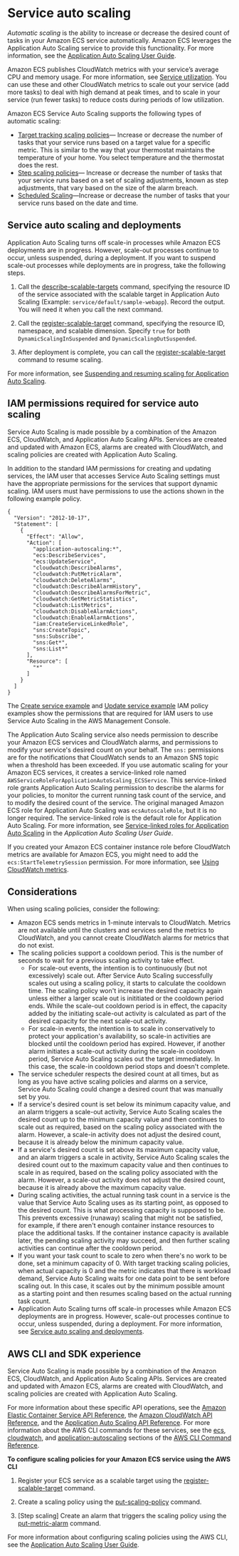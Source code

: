 # Service auto scaling<a name="service-auto-scaling"></a>

*Automatic scaling* is the ability to increase or decrease the desired count of tasks in your Amazon ECS service automatically\. Amazon ECS leverages the Application Auto Scaling service to provide this functionality\. For more information, see the [Application Auto Scaling User Guide](https://docs.aws.amazon.com/autoscaling/application/userguide/what-is-application-auto-scaling.html)\.

Amazon ECS publishes CloudWatch metrics with your service’s average CPU and memory usage\. For more information, see [Service utilization](cloudwatch-metrics.md#service_utilization)\. You can use these and other CloudWatch metrics to scale out your service \(add more tasks\) to deal with high demand at peak times, and to scale in your service \(run fewer tasks\) to reduce costs during periods of low utilization\. 

Amazon ECS Service Auto Scaling supports the following types of automatic scaling:
+ [Target tracking scaling policies](service-autoscaling-targettracking.md)— Increase or decrease the number of tasks that your service runs based on a target value for a specific metric\. This is similar to the way that your thermostat maintains the temperature of your home\. You select temperature and the thermostat does the rest\.
+ [Step scaling policies](service-autoscaling-stepscaling.md)— Increase or decrease the number of tasks that your service runs based on a set of scaling adjustments, known as step adjustments, that vary based on the size of the alarm breach\. 
+ [Scheduled Scaling](https://docs.aws.amazon.com/autoscaling/application/userguide/application-auto-scaling-scheduled-scaling.html)—Increase or decrease the number of tasks that your service runs based on the date and time\. 

## Service auto scaling and deployments<a name="service-auto-scaling-deployments"></a>

Application Auto Scaling turns off scale\-in processes while Amazon ECS deployments are in progress\. However, scale\-out processes continue to occur, unless suspended, during a deployment\. If you want to suspend scale\-out processes while deployments are in progress, take the following steps\.

1. Call the [describe\-scalable\-targets](https://docs.aws.amazon.com/cli/latest/reference/application-autoscaling/describe-scalable-targets.html) command, specifying the resource ID of the service associated with the scalable target in Application Auto Scaling \(Example: `service/default/sample-webapp`\)\. Record the output\. You will need it when you call the next command\.

1. Call the [register\-scalable\-target](https://docs.aws.amazon.com/cli/latest/reference/application-autoscaling/register-scalable-target.html) command, specifying the resource ID, namespace, and scalable dimension\. Specify `true` for both `DynamicScalingInSuspended` and `DynamicScalingOutSuspended`\.

1. After deployment is complete, you can call the [register\-scalable\-target](https://docs.aws.amazon.com/cli/latest/reference/application-autoscaling/register-scalable-target.html) command to resume scaling\.

For more information, see [Suspending and resuming scaling for Application Auto Scaling](https://docs.aws.amazon.com/autoscaling/application/userguide/application-auto-scaling-suspend-resume-scaling.html)\.

## IAM permissions required for service auto scaling<a name="auto-scaling-IAM"></a>

Service Auto Scaling is made possible by a combination of the Amazon ECS, CloudWatch, and Application Auto Scaling APIs\. Services are created and updated with Amazon ECS, alarms are created with CloudWatch, and scaling policies are created with Application Auto Scaling\. 

In addition to the standard IAM permissions for creating and updating services, the IAM user that accesses Service Auto Scaling settings must have the appropriate permissions for the services that support dynamic scaling\. IAM users must have permissions to use the actions shown in the following example policy\. 

```
{
  "Version": "2012-10-17",
  "Statement": [
    {
      "Effect": "Allow",
      "Action": [
        "application-autoscaling:*",
        "ecs:DescribeServices",
        "ecs:UpdateService",
        "cloudwatch:DescribeAlarms",
        "cloudwatch:PutMetricAlarm",
        "cloudwatch:DeleteAlarms",
        "cloudwatch:DescribeAlarmHistory",
        "cloudwatch:DescribeAlarmsForMetric",
        "cloudwatch:GetMetricStatistics",
        "cloudwatch:ListMetrics",
        "cloudwatch:DisableAlarmActions",
        "cloudwatch:EnableAlarmActions",
        "iam:CreateServiceLinkedRole",
        "sns:CreateTopic",
        "sns:Subscribe",
        "sns:Get*",
        "sns:List*"
      ],
      "Resource": [
        "*"
      ]
    }
  ]
}
```

The [Create service example](security_iam_id-based-policy-examples.md#IAM_create_service_policies) and [Update service example](security_iam_id-based-policy-examples.md#IAM_update_service_policies) IAM policy examples show the permissions that are required for IAM users to use Service Auto Scaling in the AWS Management Console\.

The Application Auto Scaling service also needs permission to describe your Amazon ECS services and CloudWatch alarms, and permissions to modify your service's desired count on your behalf\. The `sns:` permissions are for the notifications that CloudWatch sends to an Amazon SNS topic when a threshold has been exceeded\. If you use automatic scaling for your Amazon ECS services, it creates a service\-linked role named `AWSServiceRoleForApplicationAutoScaling_ECSService`\. This service\-linked role grants Application Auto Scaling permission to describe the alarms for your policies, to monitor the current running task count of the service, and to modify the desired count of the service\. The original managed Amazon ECS role for Application Auto Scaling was `ecsAutoscaleRole`, but it is no longer required\. The service\-linked role is the default role for Application Auto Scaling\. For more information, see [Service\-linked roles for Application Auto Scaling](https://docs.aws.amazon.com/autoscaling/application/userguide/application-auto-scaling-service-linked-roles.html) in the *Application Auto Scaling User Guide*\.

If you created your Amazon ECS container instance role before CloudWatch metrics are available for Amazon ECS, you might need to add the `ecs:StartTelemetrySession` permission\. For more information, see [Using CloudWatch metrics](cloudwatch-metrics.md#enable_cloudwatch)\.

## Considerations<a name="auto-scaling-concepts"></a>

When using scaling policies, consider the following:
+ Amazon ECS sends metrics in 1\-minute intervals to CloudWatch\. Metrics are not available until the clusters and services send the metrics to CloudWatch, and you cannot create CloudWatch alarms for metrics that do not exist\. 
+ The scaling policies support a cooldown period\. This is the number of seconds to wait for a previous scaling activity to take effect\. 
  + For scale\-out events, the intention is to continuously \(but not excessively\) scale out\. After Service Auto Scaling successfully scales out using a scaling policy, it starts to calculate the cooldown time\. The scaling policy won't increase the desired capacity again unless either a larger scale out is inititiated or the cooldown period ends\. While the scale\-out cooldown period is in effect, the capacity added by the initiating scale\-out activity is calculated as part of the desired capacity for the next scale\-out activity\. 
  + For scale\-in events, the intention is to scale in conservatively to protect your application's availability, so scale\-in activities are blocked until the cooldown period has expired\. However, if another alarm initiates a scale\-out activity during the scale\-in cooldown period, Service Auto Scaling scales out the target immediately\. In this case, the scale\-in cooldown period stops and doesn't complete\. 
+ The service scheduler respects the desired count at all times, but as long as you have active scaling policies and alarms on a service, Service Auto Scaling could change a desired count that was manually set by you\.
+ If a service's desired count is set below its minimum capacity value, and an alarm triggers a scale\-out activity, Service Auto Scaling scales the desired count up to the minimum capacity value and then continues to scale out as required, based on the scaling policy associated with the alarm\. However, a scale\-in activity does not adjust the desired count, because it is already below the minimum capacity value\.
+ If a service's desired count is set above its maximum capacity value, and an alarm triggers a scale in activity, Service Auto Scaling scales the desired count out to the maximum capacity value and then continues to scale in as required, based on the scaling policy associated with the alarm\. However, a scale\-out activity does not adjust the desired count, because it is already above the maximum capacity value\.
+ During scaling activities, the actual running task count in a service is the value that Service Auto Scaling uses as its starting point, as opposed to the desired count\. This is what processing capacity is supposed to be\. This prevents excessive \(runaway\) scaling that might not be satisfied, for example, if there aren't enough container instance resources to place the additional tasks\. If the container instance capacity is available later, the pending scaling activity may succeed, and then further scaling activities can continue after the cooldown period\.
+ If you want your task count to scale to zero when there's no work to be done, set a minimum capacity of 0\. With target tracking scaling policies, when actual capacity is 0 and the metric indicates that there is workload demand, Service Auto Scaling waits for one data point to be sent before scaling out\. In this case, it scales out by the minimum possible amount as a starting point and then resumes scaling based on the actual running task count\.
+ Application Auto Scaling turns off scale\-in processes while Amazon ECS deployments are in progress\. However, scale\-out processes continue to occur, unless suspended, during a deployment\. For more information, see [Service auto scaling and deployments](#service-auto-scaling-deployments)\.

## AWS CLI and SDK experience<a name="service-auto-scaling-api"></a>

Service Auto Scaling is made possible by a combination of the Amazon ECS, CloudWatch, and Application Auto Scaling APIs\. Services are created and updated with Amazon ECS, alarms are created with CloudWatch, and scaling policies are created with Application Auto Scaling\. 

For more information about these specific API operations, see the [Amazon Elastic Container Service API Reference](https://docs.aws.amazon.com/AmazonECS/latest/APIReference/), the [Amazon CloudWatch API Reference](https://docs.aws.amazon.com/AmazonCloudWatch/latest/APIReference/), and the [Application Auto Scaling API Reference](https://docs.aws.amazon.com/ApplicationAutoScaling/latest/APIReference/)\. For more information about the AWS CLI commands for these services, see the [ecs](https://docs.aws.amazon.com/cli/latest/reference/ecs), [cloudwatch](https://docs.aws.amazon.com/cli/latest/reference/cloudwatch), and [application\-autoscaling](https://docs.aws.amazon.com/cli/latest/reference/application-autoscaling) sections of the [AWS CLI Command Reference](https://docs.aws.amazon.com/cli/latest/reference/)\.

**To configure scaling policies for your Amazon ECS service using the AWS CLI**

1. Register your ECS service as a scalable target using the [register\-scalable\-target](https://docs.aws.amazon.com/cli/latest/reference/application-autoscaling/register-scalable-target.html) command\.

1. Create a scaling policy using the [put\-scaling\-policy](https://docs.aws.amazon.com/cli/latest/reference/application-autoscaling/put-scaling-policy.html) command\.

1. \[Step scaling\] Create an alarm that triggers the scaling policy using the [put\-metric\-alarm](https://docs.aws.amazon.com/cli/latest/reference/cloudwatch/put-metric-alarm.html) command\.

For more information about configuring scaling policies using the AWS CLI, see the [Application Auto Scaling User Guide](https://docs.aws.amazon.com/autoscaling/application/userguide/)\.